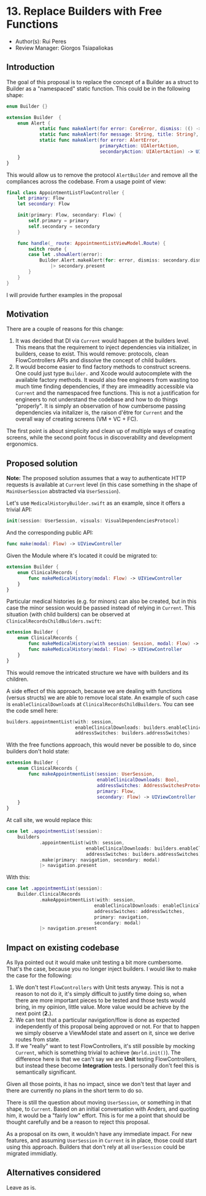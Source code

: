 # 13. Replace Builders with Free Functions

* Author(s): Rui Peres
* Review Manager: Giorgos Tsiapaliokas

## Introduction

The goal of this proposal is to replace the concept of a Builder as a struct to Builder as a "namespaced" static function. This could be in the following shape:

```swift
enum Builder {}

extension Builder  {
    enum Alert {
            static func makeAlert(for error: CoreError, dismiss: (() -> Void)?) -> UIAlertController
            static func makeAlert(for message: String, title: String?, dismiss: (() -> Void)?) -> UIAlertController
            static func makeAlert(for error: AlertError,
                                  primaryAction: UIAlertAction,
                                  secondaryAction: UIAlertAction) -> UIAlertController
    }
}
```

This would allow us to remove the protocol `AlertBuilder` and remove all the compliances across the codebase. From a usage point of view:

```swift
final class AppointmentListFlowController {
    let primary: Flow
    let secondary: Flow

    init(primary: Flow, secondary: Flow) {
        self.primary = primary
        self.secondary = secondary
    }

    func handle(_ route: AppointmentListViewModel.Route) {
        switch route {
        case let .showAlert(error):
            Builder.Alert.makeAlert(for: error, dismiss: secondary.dismiss)
                |> secondary.present
        }
    }
}
```

I will provide further examples in the proposal

## Motivation

There are a couple of reasons for this change:

1. It was decided that DI via `Current` would happen at the builders level. This means that the requirement to inject dependencies via initializer, in builders, cease to exist. This would remove: protocols, clean FlowControllers APIs and dissolve the concept of child builders. 
2. It would become easier to find factory methods to construct screens. One could just type `Builder.` and Xcode would autocomplete with the available factory methods. It would also free engineers from wasting too much time finding dependencies, if they are immeaditly accessible via `Current` and the namespaced free functions. This is not a justification for engineers to not understand the codebase and how to do things "properly". It is simply an observation of how cumbersome passing dependencies via initalizer is, the raison d'être for `Current` and the overall way of creating screens (VM + VC + FC). 

The first point is about simplicity and clean up of multiple ways of creating screens, while the second point focus in discoverability and development ergonomics.   

## Proposed solution

**Note:** The proposed solution assumes that a way to authenticate HTTP requests is available at `Current` level (in this case something in the shape of `MainUserSession` abstracted via `UserSession`).

Let's use `MedicalHistoryBuilder.swift` as an example, since it offers a trivial API: 

``` swift
init(session: UserSession, visuals: VisualDependenciesProtocol)
```

And the corresponding public API:

```swift
func make(modal: Flow) -> UIViewController
```

Given the Module where it's located it could be migrated to:

```swift
extension Builder {
    enum ClinicalRecords {
        func makeMedicalHistory(modal: Flow) -> UIViewController
    }
}
```

Particular medical histories (e.g. for minors) can also be created, but in this case the minor session would be passed instead of relying in `Current`. This situation (with child builders) can be observed at `ClinicalRecordsChildBuilders.swift`:

```swift
extension Builder {
    enum ClinicalRecords {
        func makeMedicalHistory(with session: Session, modal: Flow) -> UIViewController
        func makeMedicalHistory(modal: Flow) -> UIViewController
    }
}
```

This would remove the intricated structure we have with builders and its children.

A side effect of this approach, because we are dealing with functions (versus structs) we are able to remove local state. An example of such case is `enableClinicalDownloads` at `ClinicalRecordsChildBuilders`. You can see the code smell here:

```swift
builders.appointmentList(with: session,
                         enableClinicalDownloads: builders.enableClinicalDownloads,
                         addressSwitches: builders.addressSwitches)
```

With the free functions approach, this would never be possible to do, since builders don't hold state:

```swift
extension Builder {
    enum ClinicalRecords {
        func makeAppointmentList(session: UserSession,
                                 enableClinicalDownloads: Bool,
                                 addressSwitches: AddressSwitchesProtocol,
                                 primary: Flow,
                                 secondary: Flow) -> UIViewController
    }
}
```

At call site, we would replace this:

```swift
case let .appointmentList(session):
    builders
            .appointmentList(with: session,
                             enableClinicalDownloads: builders.enableClinicalDownloads,
                             addressSwitches: builders.addressSwitches)
            .make(primary: navigation, secondary: modal)
            |> navigation.present
```

With this:

```swift
case let .appointmentList(session):
    Builder.ClinicalRecords
            .makeAppointmentList(with: session,
                                enableClinicalDownloads: enableClinicalDownloads,
                                addressSwitches: addressSwitches,
                                primary: navigation,
                                secondary: modal)
            |> navigation.present
```

## Impact on existing codebase

As Ilya pointed out it would make unit testing a bit more cumbersome. That's the case, because you no longer inject builders. I would like to make the case for the following:

1. We don't test `FlowControllers` with Unit tests anyway. This is not a reason to not do it, it's simply difficult to justify time doing so, when there are more important pieces to be tested and those tests would bring, in my opinion, little value. More value would be achieve by the next point (**2.**).
2. We can test that a particular navigation/flow is done as expected independently of this proposal being approved or not. For that to happen we simply observe a ViewModel state and assert on it, since we derive routes from state.
3. If we "really" want to test FlowControllers, it's still possible by mocking `Current`, which is something trivial to achieve (`World.init()`). The difference here is that we can't say we are **Unit** testing FlowControllers, but instead these become **Integration** tests. I personally don't feel this is semantically significant. 

Given all those points, it has no impact, since we don't test that layer and there are currently no plans in the short term to do so. 

There is still the question about moving `UserSession`, or something in that shape, to `Current`. Based on an initial conversation with Anders, and quoting him, it would be a "fairly low" effort. This is for me a point that should be thought carefully and be a reason to reject this proposal. 

As a proposal on its own, it wouldn't have any immediate impact. For new features, and assuming `UserSession` in `Current` is in place, those could start using this approach. Builders that don't rely at all `UserSession` could be migrated immidiatly. 

## Alternatives considered

Leave as is.


